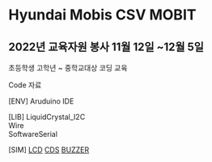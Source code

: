 # Hyundai Mobis CSV MOBIT

## 2022년 교육자원 봉사 11월 12일 ~12월 5일

초등학생 고학년 ~ 중학교대상 코딩 교육

Code 자료


[ENV] 
Aruduino IDE


[LIB]
LiquidCrystal_I2C\
Wire\
SoftwareSerial


[SIM]
[LCD](https://www.tinkercad.com/things/gn1vkO1iDhy?sharecode=RbTzDhEicLdeGB6G9zKTVlWA8vy9bckajkdt2JT4GPU)
[CDS](https://www.tinkercad.com/things/8Aiv7mqymxT?sharecode=dFjqR8wcKy81Qrk4WW0BOlXX_Q2H5MSYERSJq5u6y7E)
[BUZZER](https://www.tinkercad.com/things/cowuToj2zsw?sharecode=uSiJgvptFhDPzh3tGGBEuJ2wYUEdYC8FKKL_ysvVHik)